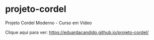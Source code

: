 # projeto-cordel
 Projeto Cordel Moderno - Curso em Video

Clique aqui para ver: 
https://eduardacandido.github.io/projeto-cordel/
